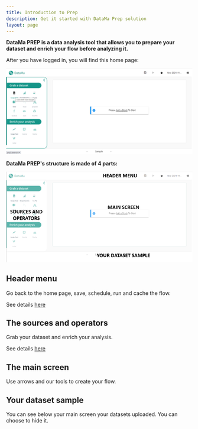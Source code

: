 ```yaml
---
title: Introduction to Prep
description: Get it started with DataMa Prep solution
layout: page
---
```


**DataMa PREP is a data analysis tool that allows you to prepare your dataset and enrich your flow before analyzing it.**

After you have logged in, you will find this home page:

![Global Prep UI](images/Homepage.png)

**DataMa PREP's structure is made of 4 parts:**

![Structure](images/Capturen1.PNG)

## Header menu
Go back to the home page, save, schedule, run and cache the flow.

See details [here]({{site.url}}/{{site.baseurl}}/prep/Header.html)

## The sources and operators
Grab your dataset and enrich your analysis.

See details [here]({{site.url}}/{{site.baseurl}}/prep/connectors/our_sources.html)


## The main screen
Use arrows and our tools to create your flow.


## Your dataset sample

You can see below your main screen your datasets uploaded. You can choose to hide it.
